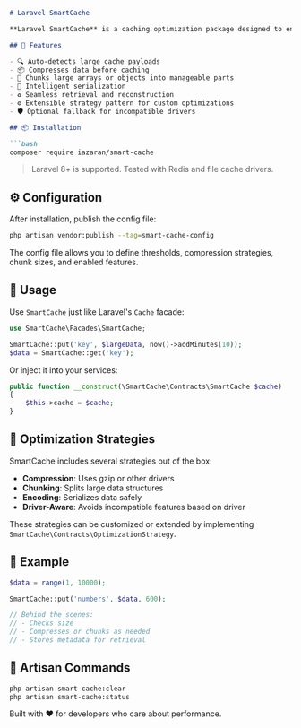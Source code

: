 ```markdown
# Laravel SmartCache

**Laravel SmartCache** is a caching optimization package designed to enhance the way your Laravel application handles data caching. It intelligently manages large data sets by compressing, chunking, or applying other optimization strategies to keep your application performant and efficient.

## 🚀 Features

- 🔍 Auto-detects large cache payloads
- 📦 Compresses data before caching
- 🧩 Chunks large arrays or objects into manageable parts
- 🧠 Intelligent serialization
- ♻️ Seamless retrieval and reconstruction
- ⚙️ Extensible strategy pattern for custom optimizations
- 🛡️ Optional fallback for incompatible drivers

## 📦 Installation

```bash
composer require iazaran/smart-cache
```

> Laravel 8+ is supported. Tested with Redis and file cache drivers.

## ⚙️ Configuration

After installation, publish the config file:

```bash
php artisan vendor:publish --tag=smart-cache-config
```

The config file allows you to define thresholds, compression strategies, chunk sizes, and enabled features.

## 🧪 Usage

Use `SmartCache` just like Laravel's `Cache` facade:

```php
use SmartCache\Facades\SmartCache;

SmartCache::put('key', $largeData, now()->addMinutes(10));
$data = SmartCache::get('key');
```

Or inject it into your services:

```php
public function __construct(\SmartCache\Contracts\SmartCache $cache)
{
    $this->cache = $cache;
}
```

## 🔧 Optimization Strategies

SmartCache includes several strategies out of the box:

- **Compression**: Uses gzip or other drivers
- **Chunking**: Splits large data structures
- **Encoding**: Serializes data safely
- **Driver-Aware**: Avoids incompatible features based on driver

These strategies can be customized or extended by implementing `SmartCache\Contracts\OptimizationStrategy`.

## 📂 Example

```php
$data = range(1, 10000);

SmartCache::put('numbers', $data, 600);

// Behind the scenes:
// - Checks size
// - Compresses or chunks as needed
// - Stores metadata for retrieval
```

## 🧰 Artisan Commands

```bash
php artisan smart-cache:clear
php artisan smart-cache:status
```

Built with ❤️ for developers who care about performance.
